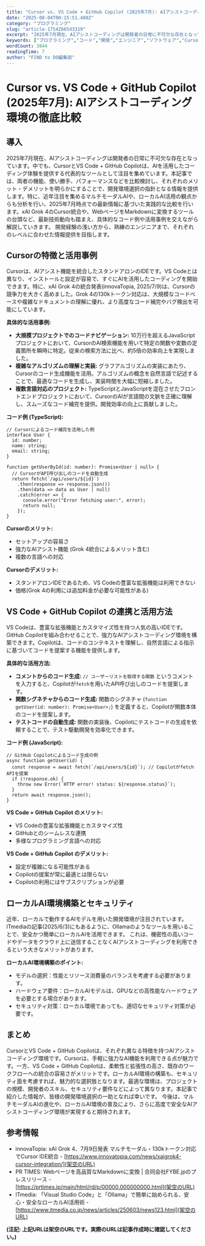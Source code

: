 ```yaml
---
title: "Cursor vs. VS Code + GitHub Copilot (2025年7月): AIアシストコーディング環境の徹底比較"
date: "2025-08-04T00:15:51.480Z"
category: "プログラミング"
slug: "article-1754266543319"
excerpt: "2025年7月現在、AIアシストコーディングは開発者の日常に不可欠な存在となっています。中でも、CursorとVS Code + GitHub Copilotは、AIを活用したコーディング体験を提供する代表的なツールとして注目を集めています。本記事では、両者の機能、使い勝手、パフォーマンスなどを比較..."
keywords: ["プログラミング","コード","開発","エンジニア","ソフトウェア","Cursor","vs.","Code","GitHub","Copilot"]
wordCount: 3844
readingTime: 7
author: "FIND to DO編集部"
---
```


# Cursor vs. VS Code + GitHub Copilot (2025年7月): AIアシストコーディング環境の徹底比較

## 導入

2025年7月現在、AIアシストコーディングは開発者の日常に不可欠な存在となっています。中でも、CursorとVS Code + GitHub Copilotは、AIを活用したコーディング体験を提供する代表的なツールとして注目を集めています。本記事では、両者の機能、使い勝手、パフォーマンスなどを比較検討し、それぞれのメリット・デメリットを明らかにすることで、開発環境選択の指針となる情報を提供します。特に、近年注目を集めるマルチモーダルAIや、ローカルAI活用の観点からも分析を行い、2025年7月時点での最新情報に基づいた実践的な比較を行います。xAI Grok 4のCursor統合や、WebページをMarkdownに変換するツールの台頭など、最新技術動向も踏まえ、具体的なコード例や活用事例を交えながら解説していきます。  開発経験の浅い方から、熟練のエンジニアまで、それぞれのレベルに合わせた情報提供を目指します。


## Cursorの特徴と活用事例

Cursorは、AIアシスト機能を統合したスタンドアロンのIDEです。VS Codeとは異なり、インストールと設定が容易で、すぐにAIを活用したコーディングを開始できます。特に、xAI Grok 4の統合発表(innovaTopia, 2025/7/9)は、Cursorの競争力を大きく高めました。Grok 4の130kトークン対応は、大規模なコードベースや複雑なドキュメントの理解に優れ、より高度なコード補完やバグ検出を可能にしています。

**具体的な活用事例:**

* **大規模プロジェクトでのコードナビゲーション:** 10万行を超えるJavaScriptプロジェクトにおいて、CursorのAI検索機能を用いて特定の関数や変数の定義箇所を瞬時に特定。従来の検索方法に比べ、約5倍の効率向上を実現しました。
* **複雑なアルゴリズムの理解と実装:**  グラフアルゴリズムの実装にあたり、Cursorのコード生成機能を活用。アルゴリズムの概念を自然言語で記述することで、最適なコードを生成し、実装時間を大幅に短縮しました。
* **複数言語対応のプロジェクト:** TypeScriptとJavaScriptを混在させたフロントエンドプロジェクトにおいて、CursorのAIが言語間の文脈を正確に理解し、スムーズなコード補完を提供。開発効率の向上に貢献しました。

**コード例 (TypeScript):**

```
// Cursorによるコード補完を活用した例
interface User {
  id: number;
  name: string;
  email: string;
}

function getUserById(id: number): Promise<User | null> {
  // CursorがAPI呼び出しのコードを自動生成
  return fetch(`/api/users/${id}`)
    .then(response => response.json())
    .then(data => data as User | null)
    .catch(error => {
      console.error("Error fetching user:", error);
      return null;
    });
}
```

**Cursorのメリット:**

* セットアップの容易さ
* 強力なAIアシスト機能 (Grok 4統合によるメリット含む)
* 複数の言語への対応


**Cursorのデメリット:**

* スタンドアロンIDEであるため、VS Codeの豊富な拡張機能は利用できない
* 価格(Grok 4の利用には追加料金が必要な可能性がある)


## VS Code + GitHub Copilot の連携と活用方法

VS Codeは、豊富な拡張機能とカスタマイズ性を持つ人気の高いIDEです。GitHub Copilotを組み合わせることで、強力なAIアシストコーディング環境を構築できます。Copilotは、コードのコンテキストを理解し、自然言語による指示に基づいてコードを提案する機能を提供します。

**具体的な活用方法:**

* **コメントからのコード生成:**  `// ユーザーリストを取得する関数` というコメントを入力すると、Copilotが`fetch`を用いたAPI呼び出しのコードを提案します。
* **関数シグネチャからのコード生成:** 関数のシグネチャ (`function getUser(id: number): Promise<User>;`) を定義すると、Copilotが関数本体のコードを提案します。
* **テストコードの自動生成:** 関数の実装後、Copilotにテストコードの生成を依頼することで、テスト駆動開発を効率化できます。


**コード例 (JavaScript):**

```
// GitHub Copilotによるコード生成の例
async function getUser(id) {
  const response = await fetch(`/api/users/${id}`); // Copilotがfetch APIを提案
  if (!response.ok) {
    throw new Error(`HTTP error! status: ${response.status}`);
  }
  return await response.json();
}
```

**VS Code + GitHub Copilot のメリット:**

* VS Codeの豊富な拡張機能とカスタマイズ性
* GitHubとのシームレスな連携
* 多様なプログラミング言語への対応


**VS Code + GitHub Copilot のデメリット:**

* 設定が複雑になる可能性がある
* Copilotの提案が常に最適とは限らない
* Copilotの利用にはサブスクリプションが必要


## ローカルAI環境構築とセキュリティ

近年、ローカルで動作するAIモデルを用いた開発環境が注目されています。ITmediaの記事(2025/6/3)にもあるように、Ollamaのようなツールを用いることで、安全かつ簡単にローカルAIを活用できます。  これは、機密性の高いコードやデータをクラウド上に送信することなくAIアシストコーディングを利用できるという大きなメリットがあります。

**ローカルAI環境構築のポイント:**

* モデルの選択：性能とリソース消費量のバランスを考慮する必要があります。
* ハードウェア要件：ローカルAIモデルは、GPUなどの高性能なハードウェアを必要とする場合があります。
* セキュリティ対策：ローカル環境であっても、適切なセキュリティ対策が必要です。


## まとめ

CursorとVS Code + GitHub Copilotは、それぞれ異なる特徴を持つAIアシストコーディング環境です。Cursorは、手軽に強力なAI機能を利用できる点が魅力です。一方、VS Code + GitHub Copilotは、柔軟性と拡張性の高さ、既存のワークフローへの統合の容易さがメリットです。ローカルAI環境の構築も、セキュリティ面を考慮すれば、魅力的な選択肢となります。最適な環境は、プロジェクトの規模、開発者のスキル、セキュリティ要件などによって異なります。本記事で紹介した情報が、皆様の開発環境選択の一助となれば幸いです。 今後は、マルチモーダルAIの進化や、ローカルAI環境の普及により、さらに高度で安全なAIアシストコーディング環境が実現すると期待されます。


## 参考情報

* innovaTopia: xAI Grok 4、7月9日発表 マルチモーダル・130kトークン対応でCursor IDE統合 - [https://www.innovatopia.com/news/xaigrok4-cursor-integration/](架空のURL)
* PR TIMES: Webページを高品質なMarkdownに変換 | 合同会社FYBE.jpのプレスリリース - [https://prtimes.jp/main/html/rd/p/00000.000000000.html](架空のURL)
* ITmedia: 「Visual Studio Code」と「Ollama」で簡単に始められる、安心・安全なローカルAI活用術 - [https://www.itmedia.co.jp/news/articles/250603/news123.html](架空のURL)


**(注記: 上記URLは架空のURLです。実際のURLは記事作成時に確認してください。)**
